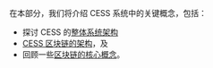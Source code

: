 在本部分，我们将介绍 CESS 系统中的关键概念，包括：

- 探讨 CESS 的[整体系统架构](system-arch.md)
- [CESS 区块链的架构](blockchain-arch.md)，及
- 回顾一些[区块链的核心概念](blockchain-core/README.md)。
